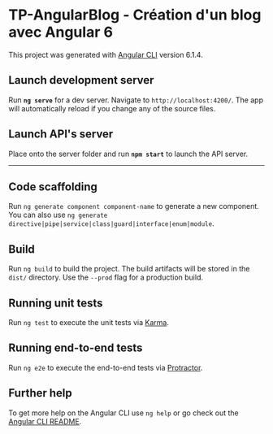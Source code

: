 # TP-AngularBlog - Création d'un blog avec Angular 6

This project was generated with [Angular CLI](https://github.com/angular/angular-cli) version 6.1.4.

## Launch development server

Run **`ng serve`** for a dev server. Navigate to `http://localhost:4200/`. The app will automatically reload if you change any of the source files.

## Launch API's server

Place onto the server folder and run **`npm start`** to launch the API server.

----

## Code scaffolding

Run `ng generate component component-name` to generate a new component. You can also use `ng generate directive|pipe|service|class|guard|interface|enum|module`.

## Build

Run `ng build` to build the project. The build artifacts will be stored in the `dist/` directory. Use the `--prod` flag for a production build.

## Running unit tests

Run `ng test` to execute the unit tests via [Karma](https://karma-runner.github.io).

## Running end-to-end tests

Run `ng e2e` to execute the end-to-end tests via [Protractor](http://www.protractortest.org/).

## Further help

To get more help on the Angular CLI use `ng help` or go check out the [Angular CLI README](https://github.com/angular/angular-cli/blob/master/README.md).
